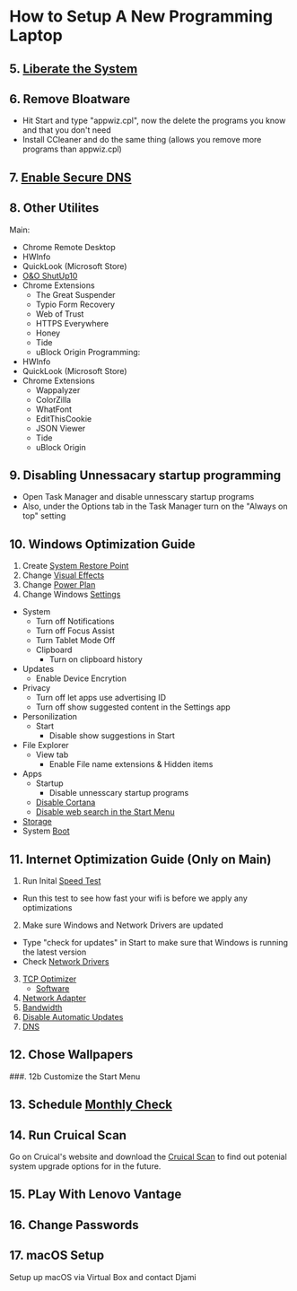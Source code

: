 # How to Setup A New Programming Laptop 

## 5. [Liberate the System](https://www.youtube.com/watch?v=e3qRQOCWp-Q&t=547)
## 6. Remove Bloatware
* Hit Start and type "appwiz.cpl", now the delete the programs you know and that you don't need
* Install CCleaner and do the same thing (allows you remove more programs than appwiz.cpl)

## 7. [Enable Secure DNS](https://www.youtube.com/watch?v=Vm4JRJVLBtQ&t=180)

## 8. Other Utilites
Main:
* Chrome Remote Desktop
* HWInfo
* QuickLook (Microsoft Store)
* [O&O ShutUp10](https://www.oo-software.com/en/shutup10)
* Chrome Extensions
    * The Great Suspender
    * Typio Form Recovery
    * Web of Trust
    * HTTPS Everywhere
    * Honey
    * Tide
    * uBlock Origin 
Programming:
* HWInfo
* QuickLook (Microsoft Store)
* Chrome Extensions
    * Wappalyzer
    * ColorZilla
    * WhatFont
    * EditThisCookie
    * JSON Viewer
    * Tide
    * uBlock Origin
## 9. Disabling Unnessacary startup programming
* Open Task Manager and disable unnesscary startup programs
* Also, under the Options tab in the Task Manager turn on the "Always on top" setting
## 10. Windows Optimization Guide
   1. Create [System Restore Point](https://youtu.be/sH2FCmBg7VA?t=59)
   2. Change [Visual Effects](https://youtu.be/sH2FCmBg7VA?t=96)
   3. Change [Power Plan](https://youtu.be/sH2FCmBg7VA?t=153)
   4. Change Windows [Settings](https://youtu.be/sH2FCmBg7VA?t=177)
* System
  *  Turn off Notifications
  *  Turn off Focus Assist
  *  Turn Tablet Mode Off
  *  Clipboard
        * Turn on clipboard history     
* Updates
    * Enable Device Encrytion 
* Privacy
  * Turn off let apps use advertising ID
  * Turn off show suggested content in the Settings app
* Personilization
    * Start
      * Disable show suggestions in Start
* File Explorer
    * View tab
        * Enable File name extensions & Hidden items 
*  Apps
    * Startup  
        * Disable unnesscary startup programs   
    * [Disable Cortana](https://youtu.be/wF1oXPNlyb8?t=97)
    * [Disable web search in the Start Menu](https://youtu.be/wF1oXPNlyb8?t=117)
* [Storage](https://youtu.be/sH2FCmBg7VA?t=348)
* System [Boot](https://youtu.be/sH2FCmBg7VA?t=476) 
## 11. Internet Optimization Guide (Only on Main)
1. Run Inital [Speed Test](https://www.speedtest.net/)
* Run this test to see how fast your wifi is before we apply any optimizations
2. Make sure Windows and Network Drivers are updated
* Type "check for updates" in Start to make sure that Windows is running the latest version
* Check [Network Drivers](https://youtu.be/MUZ1jpnr71w?t=144)
3. [TCP Optimizer](https://youtu.be/MUZ1jpnr71w?t=256)
    * [Software](https://www.speedguide.net/downloads.php?gclid=Cj0KCQjwzbv7BRDIARIsAM-A6-15XauR97mj0w2BjUT95gbEyKTZtaLLIvycnVLwau5iuH8huZZeIroaArEoEALw_wcB)
4. [Network Adapter](https://youtu.be/MUZ1jpnr71w?t=431)
5. [Bandwidth](https://youtu.be/MUZ1jpnr71w?t=480)
6. [Disable Automatic Updates](https://youtu.be/MUZ1jpnr71w?t=523)
7. [DNS](https://youtu.be/MUZ1jpnr71w?t=568)

## 12. Chose Wallpapers
###. 12b Customize the Start Menu
## 13. Schedule [Monthly Check](https://github.com/AmalDjibo/Monthly-Computer-Maintence-Guide)


## 14. Run Cruical Scan

Go on Cruical's website and download the [Cruical Scan](https://www.crucial.com/store/systemscanner) to find out potenial system upgrade options for in the future.

## 15. PLay With Lenovo Vantage
## 16. Change Passwords

## 17. macOS Setup

Setup up macOS via Virtual Box and contact Djami

